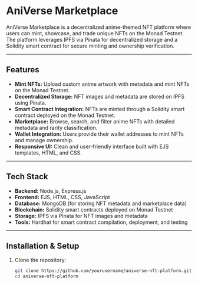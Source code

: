 # AniVerse Marketplace

AniVerse Marketplace is a decentralized anime-themed NFT platform where users can mint, showcase, and trade unique NFTs on the Monad Testnet. The platform leverages IPFS via Pinata for decentralized storage and a Solidity smart contract for secure minting and ownership verification.

---

## Features

- **Mint NFTs:** Upload custom anime artwork with metadata and mint NFTs on the Monad Testnet.
- **Decentralized Storage:** NFT images and metadata are stored on IPFS using Pinata.
- **Smart Contract Integration:** NFTs are minted through a Solidity smart contract deployed on the Monad Testnet.
- **Marketplace:** Browse, search, and filter anime NFTs with detailed metadata and rarity classification.
- **Wallet Integration:** Users provide their wallet addresses to mint NFTs and manage ownership.
- **Responsive UI:** Clean and user-friendly interface built with EJS templates, HTML, and CSS.

---

## Tech Stack

- **Backend:** Node.js, Express.js
- **Frontend:** EJS, HTML, CSS, JavaScript
- **Database:** MongoDB (for storing NFT metadata and marketplace data)
- **Blockchain:** Solidity smart contracts deployed on Monad Testnet
- **Storage:** IPFS via Pinata for NFT images and metadata
- **Tools:** Hardhat for smart contract compilation, deployment, and testing

---

## Installation & Setup

1. Clone the repository:
   ```bash
   git clone https://github.com/yourusername/aniverse-nft-platform.git
   cd aniverse-nft-platform

